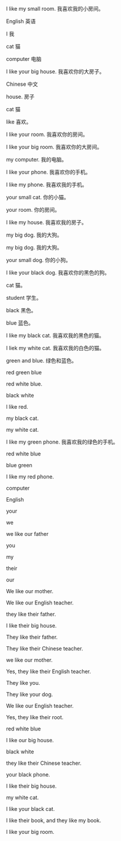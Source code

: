 I like my small room. 我喜欢我的小房间。

English 英语

I 我

cat 猫

computer 电脑

I like your big house. 我喜欢你的大房子。

Chinese 中文

house. 房子

cat 猫

like 喜欢。

I like your room. 我喜欢你的房间。

I like your big room. 我喜欢你的大房间。

my computer. 我的电脑。

I like your phone. 我喜欢你的手机。

I like my phone. 我喜欢我的手机。

your small cat. 你的小猫。

your room. 你的房间。

I like my house. 我喜欢我的房子。

my big dog. 我的大狗。

my big dog. 我的大狗。

your small dog. 你的小狗。

I like your black dog. 我喜欢你的黑色的狗。

cat 猫。

student 学生。

black 黑色。

blue 蓝色。

I like my black cat. 我喜欢我的黑色的猫。

I liek my white cat. 我喜欢我的白色的猫。

green and blue. 绿色和蓝色。

red green blue

red white blue.

black white

l like red. 

my black cat.

my white cat.

I like my green phone. 我喜欢我的绿色的手机。

red white blue

blue green

I like my red phone.

computer

English 

your 

we

we like our father

you 

my 

their

our

We like our mother.

We like our English teacher. 

they like their father.

I like their big house. 

They like their father.

They like their Chinese teacher.

we like our mother.

Yes, they like their English teacher.

They like you.

They like your dog.

We like our English teacher.

Yes, they like their root.

red white blue

I like our big house.

black white

they like their Chinese teacher.

your black phone.

I like their big house.

my white cat.

I like your black cat.

I like their book, and they like my book.

I like your big room.


